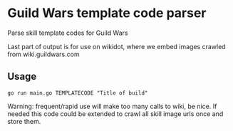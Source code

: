 # Guild Wars template code parser
Parse skill template codes for Guild Wars

Last part of output is for use on wikidot, where we embed images crawled from wiki.guildwars.com

## Usage
```go run main.go TEMPLATECODE "Title of build"```

Warning: frequent/rapid use will make too many calls to wiki, be nice.
If needed this code could be extended to crawl all skill image urls once and store them.
